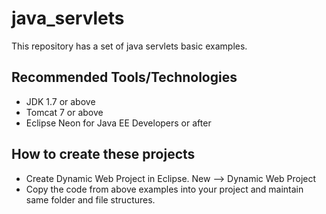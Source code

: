 # java_servlets

This repository has a set of java servlets basic examples.

## Recommended Tools/Technologies
- JDK 1.7 or above
- Tomcat 7 or above
- Eclipse Neon for Java EE Developers or after

## How to create these projects
- Create Dynamic Web Project in Eclipse. New --> Dynamic Web Project
- Copy the code from above examples into your project and maintain same folder and file structures.





